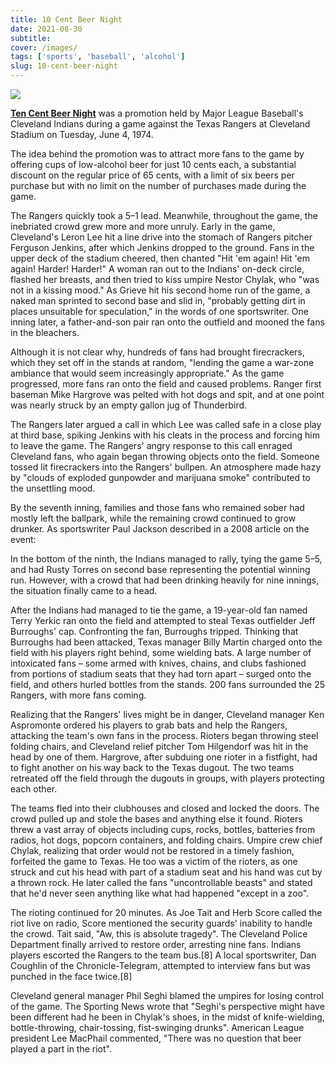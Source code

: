 ```yaml
---
title: 10 Cent Beer Night
date: 2021-08-30
subtitle: 
cover: /images/
tags: ['sports', 'baseball', 'alcohol']
slug: 10-cent-beer-night
---
```


![](/images/)


**[Ten Cent Beer Night](https://en.wikipedia.org/wiki/Ten_Cent_Beer_Night)** was a promotion held by Major League Baseball's Cleveland Indians during a game against the Texas Rangers at Cleveland Stadium on Tuesday, June 4, 1974.


The idea behind the promotion was to attract more fans to the game by offering cups of low-alcohol beer for just 10 cents each, a substantial discount on the regular price of 65 cents, with a limit of six beers per purchase but with no limit on the number of purchases made during the game.


The Rangers quickly took a 5–1 lead. Meanwhile, throughout the game, the inebriated crowd grew more and more unruly. Early in the game, Cleveland's Leron Lee hit a line drive into the stomach of Rangers pitcher Ferguson Jenkins, after which Jenkins dropped to the ground. Fans in the upper deck of the stadium cheered, then chanted "Hit 'em again! Hit 'em again! Harder! Harder!" A woman ran out to the Indians' on-deck circle, flashed her breasts, and then tried to kiss umpire Nestor Chylak, who "was not in a kissing mood." As Grieve hit his second home run of the game, a naked man sprinted to second base and slid in, "probably getting dirt in places unsuitable for speculation," in the words of one sportswriter. One inning later, a father-and-son pair ran onto the outfield and mooned the fans in the bleachers.


Although it is not clear why, hundreds of fans had brought firecrackers, which they set off in the stands at random, "lending the game a war-zone ambiance that would seem increasingly appropriate." As the game progressed, more fans ran onto the field and caused problems. Ranger first baseman Mike Hargrove was pelted with hot dogs and spit, and at one point was nearly struck by an empty gallon jug of Thunderbird.


The Rangers later argued a call in which Lee was called safe in a close play at third base, spiking Jenkins with his cleats in the process and forcing him to leave the game. The Rangers' angry response to this call enraged Cleveland fans, who again began throwing objects onto the field. Someone tossed lit firecrackers into the Rangers' bullpen. An atmosphere made hazy by "clouds of exploded gunpowder and marijuana smoke" contributed to the unsettling mood.


By the seventh inning, families and those fans who remained sober had mostly left the ballpark, while the remaining crowd continued to grow drunker. As sportswriter Paul Jackson described in a 2008 article on the event:


<post-quote>
<template #content>
  Early on, the demand for beer surpassed the Indians' capacity to ferry it to concession stands, and a luminary, perhaps the same person who suggested the promotion in the first place, decided to allow fans to line up behind the outfield fences and have their cups filled directly from Stroh's company trucks. The promotion achieved critical mass at that moment, as weaving, hooting queues of people refilled via industrial spigot.
</template>
</post-quote>


In the bottom of the ninth, the Indians managed to rally, tying the game 5–5, and had Rusty Torres on second base representing the potential winning run. However, with a crowd that had been drinking heavily for nine innings, the situation finally came to a head.


After the Indians had managed to tie the game, a 19-year-old fan named Terry Yerkic ran onto the field and attempted to steal Texas outfielder Jeff Burroughs' cap. Confronting the fan, Burroughs tripped. Thinking that Burroughs had been attacked, Texas manager Billy Martin charged onto the field with his players right behind, some wielding bats. A large number of intoxicated fans – some armed with knives, chains, and clubs fashioned from portions of stadium seats that they had torn apart – surged onto the field, and others hurled bottles from the stands. 200 fans surrounded the 25 Rangers, with more fans coming.


Realizing that the Rangers' lives might be in danger, Cleveland manager Ken Aspromonte ordered his players to grab bats and help the Rangers, attacking the team's own fans in the process. Rioters began throwing steel folding chairs, and Cleveland relief pitcher Tom Hilgendorf was hit in the head by one of them. Hargrove, after subduing one rioter in a fistfight, had to fight another on his way back to the Texas dugout. The two teams retreated off the field through the dugouts in groups, with players protecting each other.


The teams fled into their clubhouses and closed and locked the doors. The crowd pulled up and stole the bases and anything else it found. Rioters threw a vast array of objects including cups, rocks, bottles, batteries from radios, hot dogs, popcorn containers, and folding chairs. Umpire crew chief Chylak, realizing that order would not be restored in a timely fashion, forfeited the game to Texas. He too was a victim of the rioters, as one struck and cut his head with part of a stadium seat and his hand was cut by a thrown rock. He later called the fans "uncontrollable beasts" and stated that he'd never seen anything like what had happened "except in a zoo".



The rioting continued for 20 minutes. As Joe Tait and Herb Score called the riot live on radio, Score mentioned the security guards' inability to handle the crowd. Tait said, "Aw, this is absolute tragedy". The Cleveland Police Department finally arrived to restore order, arresting nine fans. Indians players escorted the Rangers to the team bus.[8] A local sportswriter, Dan Coughlin of the Chronicle-Telegram, attempted to interview fans but was punched in the face twice.[8]



Cleveland general manager Phil Seghi blamed the umpires for losing control of the game. The Sporting News wrote that "Seghi's perspective might have been different had he been in Chylak's shoes, in the midst of knife-wielding, bottle-throwing, chair-tossing, fist-swinging drunks". American League president Lee MacPhail commented, "There was no question that beer played a part in the riot".